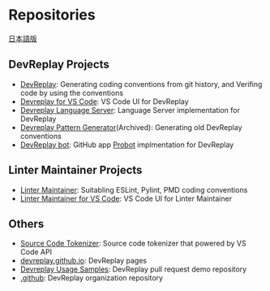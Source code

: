 # Repositories

[日本語版](https://github.com/devreplay/.github/blob/main/profile/README_ja.md)

## DevReplay Projects

* [DevReplay](https://github.com/devreplay/devreplay): Generating coding conventions from git history, and Verifing code by using the conventions
* [Devreplay for VS Code](https://github.com/devreplay/vscode-devreplay): VS Code UI for DevReplay
* [Devreplay Language Server](https://github.com/devreplay/devreplay-languageserver): Language Server implementation for DevReplay
* [Devreplay Pattern Generator](https://github.com/devreplay/devreplay-pattern-generator)(Archived): Generating old DevReplay conventions
* [DevReplay bot](https://github.com/devreplay/github-app-devreplay): GitHub app [Probot](https://probot.github.io/) implmentation for DevReplay

## Linter Maintainer Projects

* [Linter Maintainer](https://github.com/devreplay/linter-maintainer): Suitabling ESLint, Pylint, PMD coding conventions
* [Linter Maintainer for VS Code](https://github.com/devreplay/vscode-linter-maintainer): VS Code UI for Linter Maintainer

## Others

* [Source Code Tokenizer](https://github.com/devreplay/source-code-tokenizer): Source code tokenizer that powered by VS Code API
* [devreplay.github.io](https://github.com/devreplay/devreplay.github.io): DevReplay pages
* [Devreplay Usage Samples](https://github.com/devreplay/devreplay-usage-samples): DevReplay pull request demo repository
* [.github](https://github.com/devreplay/.github): DevReplay organization repository

